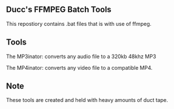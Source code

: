 ## Ducc's FFMPEG Batch Tools
This repostiory contains .bat files that is with use of ffmpeg.

## Tools
The MP3inator: converts any audio file to a 320kb 48khz MP3

The MP4inator: converts any video file to a compatible MP4.

## Note
These tools are created and held with heavy amounts of duct tape.
